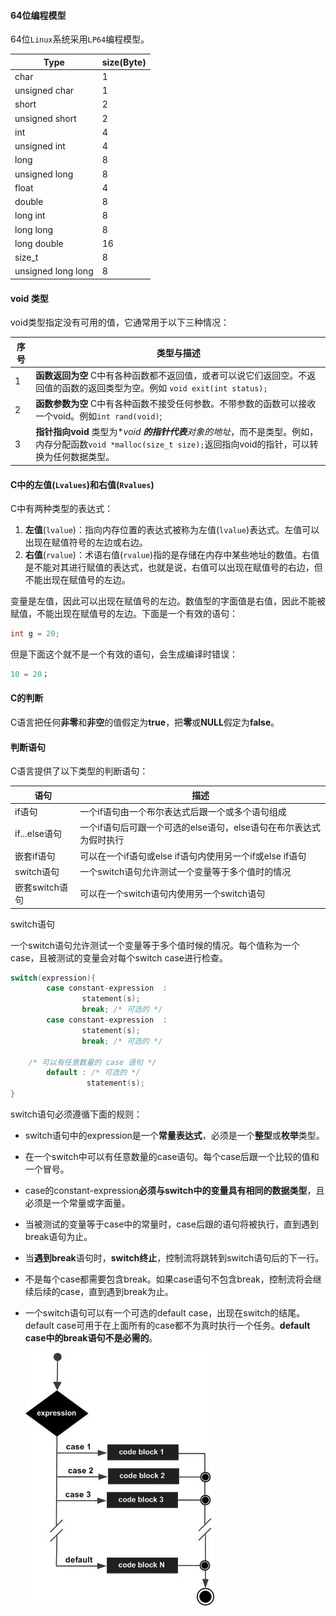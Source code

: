 #### 64位编程模型

64位`Linux`系统采用`LP64`编程模型。

| Type               | size(Byte) |
| ------------------ | ---------- |
| char               | 1          |
| unsigned char      | 1          |
| short              | 2          |
| unsigned short     | 2          |
| int                | 4          |
| unsigned int       | 4          |
| long               | 8          |
| unsigned long      | 8          |
| float              | 4          |
| double             | 8          |
| long int           | 8          |
| long long          | 8          |
| long double        | 16         |
| size_t             | 8          |
| unsigned long long | 8          |



#### void 类型

void类型指定没有可用的值，它通常用于以下三种情况：

| 序号 | 类型与描述                                                   |
| ---- | ------------------------------------------------------------ |
| 1    | **函数返回为空**                                                                                                          C中有各种函数都不返回值，或者可以说它们返回空。不返回值的函数的返回类型为空。例如 `void exit(int status);` |
| 2    | **函数参数为空**                                                                                                                    C中有各种函数不接受任何参数。不带参数的函数可以接收一个void。例如`int rand(void)`; |
| 3    | **指针指向void**                                                                                                                              类型为**void ***的指针代表**对象的地址**，而不是类型。例如，内存分配函数`void *malloc(size_t size);`返回指向void的指针，可以转换为任何数据类型。 |



#### C中的左值(`Lvalues`)和右值(`Rvalues`)

C中有两种类型的表达式：

1. **左值**(`lvalue`)：指向内存位置的表达式被称为左值(`lvalue`)表达式。左值可以出现在赋值符号的左边或右边。
2. **右值**(`rvalue`)：术语右值(`rvalue`)指的是存储在内存中某些地址的数值。右值是不能对其进行赋值的表达式，也就是说，右值可以出现在赋值号的右边，但不能出现在赋值号的左边。

变量是左值，因此可以出现在赋值号的左边。数值型的字面值是右值，因此不能被赋值，不能出现在赋值号的左边。下面是一个有效的语句：

```c
int g = 20;
```

但是下面这个就不是一个有效的语句，会生成编译时错误：

```c
10 = 20；
```



#### C的判断

C语言把任何**非零**和**非空**的值假定为**true**，把**零**或**NULL**假定为**false**。

#### 判断语句

C语言提供了以下类型的判断语句：

| 语句           | 描述                                                         |
| -------------- | ------------------------------------------------------------ |
| if语句         | 一个if语句由一个布尔表达式后跟一个或多个语句组成             |
| if...else语句  | 一个if语句后可跟一个可选的else语句，else语句在布尔表达式为假时执行 |
| 嵌套if语句     | 可以在一个if语句或else if语句内使用另一个if或else if语句     |
| switch语句     | 一个switch语句允许测试一个变量等于多个值时的情况             |
| 嵌套switch语句 | 可以在一个switch语句内使用另一个switch语句                   |

switch语句

一个switch语句允许测试一个变量等于多个值时候的情况。每个值称为一个case，且被测试的变量会对每个switch case进行检查。

```c
switch(expression){
    	case constant-expression  :
       			statement(s);
      	 		break; /* 可选的 */
    	case constant-expression  :
       			statement(s);
       			break; /* 可选的 */
  
    /* 可以有任意数量的 case 语句 */
   		default : /* 可选的 */
      			 statement(s);
}
```

switch语句必须遵循下面的规则：

- switch语句中的expression是一个**常量表达式**，必须是一个**整型**或**枚举**类型。

- 在一个switch中可以有任意数量的case语句。每个case后跟一个比较的值和一个冒号。

- case的constant-expression**必须与switch中的变量具有相同的数据类型**，且必须是一个常量或字面量。

- 当被测试的变量等于case中的常量时，case后跟的语句将被执行，直到遇到break语句为止。

- 当**遇到break**语句时，**switch终止**，控制流将跳转到switch语句后的下一行。

- 不是每个case都需要包含break。如果case语句不包含break，控制流将会继续后续的case，直到遇到break为止。

- 一个switch语句可以有一个可选的default case，出现在switch的结尾。default case可用于在上面所有的case都不为真时执行一个任务。**default case中的break语句不是必需的**。

  ![switch_statement](/img/switch_statement.jpg)